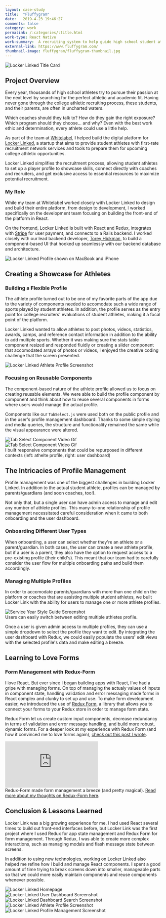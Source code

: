 ```yaml
---
layout: case-study
title:  "Fluffygram"
date:   2019-4-23 19:46:27
comments: false
category: work
permalink: /:categories/:title.html
work-type: React Native
work-summary:  A recruiting system to help guide high school student athletes and their parents through the college athletic recruiting process.
external-link: https://www.fluffygram.com/
thumbnail-image: fluffygram/fluffygram-thumbnail.jpg
---
```


<div class="grid grid--featured-image">
  <div class="grid__item grid__item--full">
      <img src="{{ site.url }}/assets/work/lockerlinked/featured-image-locker-linked.jpg" alt="Locker Linked Title Card">
  </div>
</div>

## Project Overview
Every year, thousands of high school athletes try to pursue their passion at the next level by searching for the perfect athletic and academic fit. Having never gone through the college athletic recruiting process, these students, and their parents, are often in uncharted waters.

Which coaches should they talk to? How do they gain the right exposure? Which program should they choose... and why? Even with the best work ethic and determination, every athlete could use a little help.

As part of the team at <a href="https://whitelabelco.com/" target="_blank" class="link--text-in-p">Whitelabel</a>, I helped build the digital platform for <a href="https://www.lockerlinked.com/" target="_blank" class="link--text-in-p">Locker Linked</a>, a startup that aims to provide student athletes with first-rate recruitment network services and tools to prepare them for upcoming college athletic opportunities.

Locker Linked simplifies the recruitment process, allowing student athletes to set up a player profile to showcase skills, connect directly with coaches and recruiters, and get exclusive access to essential resources to maximize potential recruitment.

### My Role
While my team at Whitelabel worked closely with Locker Linked to design and build their entire platform, from design to development, I worked specifically on the development team focusing on building the front-end of the platform in React.

On the frontend, Locker Linked is built with React and Redux, integrates with <a href="https://stripe.com/" target="_blank" class="link--text-in-p">Stripe</a> for user payment, and connects to a Rails backend. I worked closely with our lead backend developer, <a href="https://twitter.com/toreyhickman/" target="_blank" class="link--text-in-p">Torey Hickman</a>, to build a component-based UI that hooked up seamlessly with our backend database and architecture.

<div class="grid grid-mt grid-mb">
  <div class="grid__item grid__item--full no-shadow">
    <img src="{{ site.url }}/assets/work/lockerlinked/locker-linked-profile-devices.jpg" alt="Locker Linked Profile shown on MacBook and iPhone">
  </div>
</div>

## Creating a Showcase for Athletes
### Building a Flexible Profile
The athlete profile turned out to be one of my favorite parts of the app due to the variety of components needed to accomodate such a wide range of sports played by student athletes. In addition, the profile serves as the entry point for college recruiters' evaluations of student athletes, making it a focal point of the platform.

Locker Linked wanted to allow athletes to post photos, videos, statistics, awards, camps, and reference contact information in addition to the ability to add multiple sports. Whether it was making sure the stats table component resized and responded fluidly or creating a slider component that accomodated arrays of photos or videos, I enjoyed the creative coding challenge that the screen presented.

<div class="grid grid-mt grid-mb">
  <div class="grid__item grid__item--full no-shadow">
    <img src="{{ site.url }}/assets/work/lockerlinked/locker-linked-profile-responsive.jpg" alt="Locker Linked Athlete Profile Screenshot">
  </div>
</div>

### Focusing on Reusable Components
The component-based nature of the athlete profile allowed us to focus on creating reusable elements. We were able to build the profile component by component and think about how to reuse several components in forms where users would manage the actual profile.

Components like our `TabSelect.js` were used both on the public profile and in the user's profile management dashboard. Thanks to some simple styling and media queries, the structure and functionality remained the same while the visual appearance were altered.

<div class="grid grid-mt grid-mb">
  <div class="grid__item grid__item--half no-shadow ">
     <img  src="{{ site.url }}/assets/work/lockerlinked/tab-select-1.gif" alt="Tab Select Component Video Gif">
  </div>
  <div class="grid__item grid__item--half no-shadow end">
      <img  src="{{ site.url }}/assets/work/lockerlinked/tab-select-2.gif" alt="Tab Select Component Video Gif">
  </div>
  <span class="img-caption">
    I built responsive components that could be repurposed in different contexts (left: athelte profile, right: user dashboard)
  </span>
</div>


## The Intricacies of Profile Management
Profile management was one of the biggest challenges in building Locker Linked. In addition to the actual student athlete, profiles can be managed by parents/guardians (and soon coaches, too!).

Not only that, but a single user can have admin access to manage and edit any number of athlete profiles. This many-to-one relationship of profile management necessitated careful consideration when it came to both onboarding and the user dashboard.

### Onboarding Different User Types
When onboarding, a user can select whether they're an athlete or a parent/guardian. In both cases, the user can create a new athlete profile, but if a user is a parent, they also have the option to request access to a pre-existing profile (their child's). This meant that our team had to carefully consider the user flow for multiple onboarding paths and build them accordingly.

### Managing Multiple Profiles
In order to accomodate parents/guardians with more than one child on the platform or coaches that are assisting multiple student athletes, we built Locker Link with the ability for users to manage one or more athlete profiles.

<div class="grid grid-mt grid-mb">
  <div class="grid__item grid__item--full">
    <img  src="{{ site.url }}/assets/work/lockerlinked/locker-linked-profile-switcher.gif" class="image-medium" alt="Service Year Style Guide Screenshot">
  </div>
  <span class="img-caption">
    Users can easily switch between editing multiple athletes profile.
  </span>
</div>

Once a user is given admin access to multiple profiles, they can use a simple dropdown to select the profile they want to edit. By integrating the user dashboard with Redux, we could easily populate the users' edit views with the selected profile's data and make editing a breeze.


## Learning to Love Forms
### Form Management with Redux-Form
I love React. But ever since I began building apps with React, I've had a gripe with managing forms. On top of managing the actualy values of inputs in component state, handling validation and error messaging made forms in React complex and clunky to set up and use. To make form development easier, we introduced the use of <a href="https://redux-form.com/" target="_blank" class="link--text-in-p">Redux Form</a>, a library that allows you to connect your forms to your Redux store in order to manage form state.

Redux Form let us create custom input components, decrease redundancy in terms of validation and error message handling, and build more robust, dynamic forms. For a deeper look at my experience with Redux Form (and how it convinced me to love forms again), <a href="/thoughts/2018/05/02/react-and-redux-form.html" class="link--text-in-p">check out this post I wrote</a>.

<div class="grid grid-mt grid-mb">
  <div class="grid__item grid__item--full">
    <div class="video-container">
      <div class='embed-container'><iframe src='https://player.vimeo.com/video/269091140?autoplay=1&loop=1&loop=1&title=0&byline=0&portrait=0&muted=1' frameborder='0' webkitAllowFullScreen mozallowfullscreen allowFullScreen></iframe></div>
    </div>
    <span class="img-caption">
      Redux-Form made form management a breeze (and pretty magical). <a href="/thoughts/2018/05/02/react-and-redux-form.html">Read more about my thoughts on Redux-Form here</a>.
    </span>
  </div>
</div>

<h2 class="text-center">
  Conclusion &amp; Lessons Learned
</h2>

Locker Link was a big growing experience for me. I had used React several times to build out front-end interfaces before, but Locker Link was the first project where I used Redux for app state management and Redux Form for form management. Through Redux, I was able to create more complex interactions, such as managing modals and flash message state between screens.

In addition to using new technologies, working on Locker Linked also helped me refine how I build and manage React components. I spent a good amount of time trying to break screens down into smaller, manageable parts so that we could more easily maintain components and reuse components whenever possible.


<div class="grid grid-mt">
  <div class="grid__item grid__item--full">
    <img src="{{ site.url }}/assets/work/lockerlinked/locker-linked-homepage.jpg" alt="Locker Linked Homepage">
  </div>
  <div class="grid__item grid__item--full">
    <img src="{{ site.url }}/assets/work/lockerlinked/locker-linked-dashboard.jpg" alt="Locker Linked User Dashboard Screenshot">
  </div>
  <div class="grid__item grid__item--full">
    <img src="{{ site.url }}/assets/work/lockerlinked/locker-linked-coach-search.jpg" alt="Locker Linked Dashboard Search Screenshot">
  </div>
  <div class="grid__item grid__item--full no-shadow">
    <img src="{{ site.url }}/assets/work/lockerlinked/locker-linked-profile-stats.jpg" alt="Locker Linked Athlete Profile Screenshot">
  </div>
  <div class="grid__item grid__item--full">
    <img src="{{ site.url }}/assets/work/lockerlinked/locker-linked-locker-profile.jpg" alt="Locker Linked Profile Management Screenshot">
  </div>
</div>

